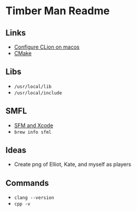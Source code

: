 # Timber Man Readme

## Links

* [Configure CLion on macos](https://www.jetbrains.com/help/clion/quick-tutorial-on-configuring-clion-on-macos.html#reqtools)
* [CMake](https://www.jetbrains.com/help/clion/quick-cmake-tutorial.html#link-libs)

## Libs

* `/usr/local/lib`
* `/usr/local/include`

## SMFL

* [SFM and Xcode](https://www.sfml-dev.org/tutorials/3.0/getting-started/macos/#xcode-templates)
* `brew info sfml`

## Ideas

* Create png of Elliot, Kate, and myself as players

## Commands

* `clang --version`
* `cpp -v`